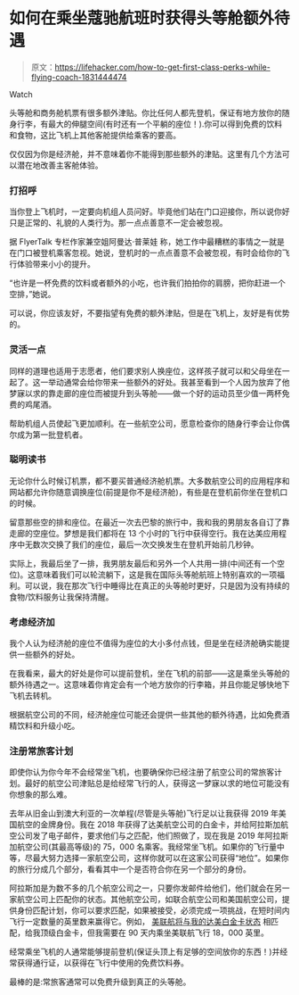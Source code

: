 # 如何在乘坐蔻驰航班时获得头等舱额外待遇

> 原文：<https://lifehacker.com/how-to-get-first-class-perks-while-flying-coach-1831444474>

Watch

头等舱和商务舱机票有很多额外津贴。你比任何人都先登机，保证有地方放你的随身行李，有最大的伸腿空间(有时还有一个平躺的座位！).你可以得到免费的饮料和食物，这比飞机上其他客舱提供给乘客的要高。

仅仅因为你是经济舱，并不意味着你不能得到那些额外的津贴。这里有几个方法可以潜在地改善主客舱体验。

### 打招呼

当你登上飞机时，一定要向机组人员问好。毕竟他们站在门口迎接你，所以说你好只是正常的、礼貌的人类行为。那一点点善意不一定会被忽视。

据 FlyerTalk 专栏作家兼空姐阿曼达·普莱娃 称，她工作中最糟糕的事情之一就是在门口被登机乘客忽视。她说，登机时的一点点善意不会被忽视，有时会给你的飞行体验带来小小的提升。

“也许是一杯免费的饮料或者额外的小吃，也许我们拍拍你的肩膀，把你赶进一个空排，”她说。

可以说，你应该友好，不要指望有免费的额外津贴，但是在飞机上，友好是有优势的。

### 灵活一点

同样的道理也适用于志愿者，他们要求别人换座位，这样孩子就可以和父母坐在一起了。这一举动通常会给你带来一些额外的好处。我甚至看到一个人因为放弃了他梦寐以求的靠走廊的座位而被提升到头等舱——做一个好的运动员至少值一两杯免费的鸡尾酒。

帮助机组人员使起飞更加顺利。在一些航空公司，愿意检查你的随身行李会让你偶尔成为第一批登机者。

### 聪明读书

无论你什么时候订机票，都不要买普通经济舱机票。大多数航空公司的应用程序和网站都允许你随意调换座位(前提是你不是经济舱)，有些是在登机前你坐在登机口的时候。

留意那些空的排和座位。在最近一次去巴黎的旅行中，我和我的男朋友各自订了靠走廊的空座位。梦想是我们都将在 13 个小时的飞行中获得空行。我在达美应用程序中无数次交换了我们的座位，最后一次交换发生在登机开始前几秒钟。

实际上，我最后坐了一排，我男朋友最后和另外一个人共用一排(中间还有一个空位)。这意味着我们可以轮流躺下，这是我在国际头等舱航班上特别喜欢的一项福利。可以说，我在那次飞行中睡得比在真正的头等舱时更好，只是因为没有持续的食物/饮料服务让我保持清醒。

### 考虑经济加

我个人认为经济舱的座位不值得为座位的大小多付点钱，但是坐在经济舱确实能提供一些额外的好处。

在我看来，最大的好处是你可以提前登机，坐在飞机的前部——这是乘坐头等舱的额外待遇之一。这意味着你肯定会有一个地方放你的行李箱，并且你能足够快地下飞机去转机。

根据航空公司的不同，经济舱座位可能还会提供一些其他的额外待遇，比如免费酒精饮料和升级小吃。

### 注册常旅客计划

即使你认为你今年不会经常坐飞机，也要确保你已经注册了航空公司的常旅客计划。最好的航空公司津贴总是给经常飞行的人，获得这一梦寐以求的地位可能没有你想象的那么难。

去年从旧金山到澳大利亚的一次单程(尽管是头等舱)飞行足以让我获得 2019 年美国航空的金牌身份。我在 2018 年获得了达美航空公司的白金卡，并给阿拉斯加航空公司发了电子邮件，要求他们与之匹配，他们照做了，现在我是 2019 年阿拉斯加航空公司(其最高等级)的 75，000 名乘客。我经常坐飞机。如果你的飞行量中等，尽最大努力选择一家航空公司，这样你就可以在这家公司获得“地位”。如果你的旅行分成几个部分，看看其中一个是否符合你在另一个部分的身份。

阿拉斯加是为数不多的几个航空公司之一，只要你发邮件给他们，他们就会在另一家航空公司上匹配你的状态。其他航空公司，如联合航空公司和美国航空公司，提供身份匹配计划，你可以要求匹配，如果被接受，必须完成一项挑战，在短时间内飞行一定数量的英里数来赢得它。例如， [美联航将与我的达美白金卡状态](https://www.united.com/ual/en/us/fly/mileageplus/offers/promos/TB8230.html) 相匹配，给我顶级白金卡，但我需要在 90 天内乘坐美联航飞行 18，000 英里。

经常乘坐飞机的人通常能够提前登机(保证头顶上有足够的空间放你的东西！)并经常获得通行证，以获得在飞行中使用的免费饮料券。

最棒的是:常旅客通常可以免费升级到真正的头等舱。